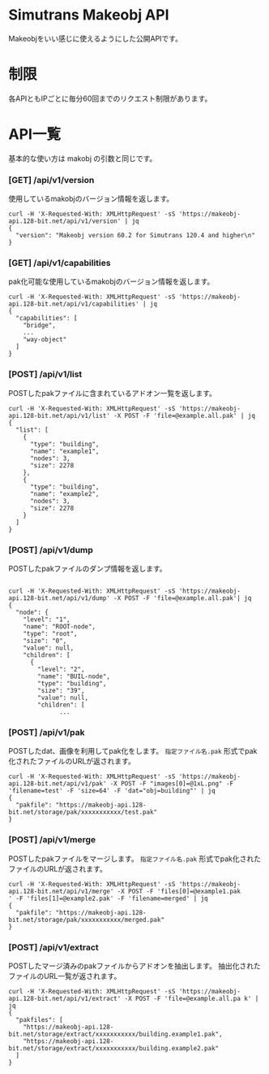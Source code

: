# Simutrans Makeobj API

Makeobjをいい感じに使えるようにした公開APIです。

# 制限

各APIともIPごとに毎分60回までのリクエスト制限があります。


# API一覧
基本的な使い方は makobj の引数と同じです。

### [GET] /api/v1/version

使用しているmakobjのバージョン情報を返します。

```
curl -H 'X-Requested-With: XMLHttpRequest' -sS 'https://makeobj-api.128-bit.net/api/v1/version' | jq
{
  "version": "Makeobj version 60.2 for Simutrans 120.4 and higher\n"
}
```

### [GET] /api/v1/capabilities

pak化可能な使用しているmakobjのバージョン情報を返します。

```
curl -H 'X-Requested-With: XMLHttpRequest' -sS 'https://makeobj-api.128-bit.net/api/v1/capabilities' | jq
{
  "capabilities": [
    "bridge",
    ...
    "way-object"
  ]
}
```

### [POST] /api/v1/list

POSTしたpakファイルに含まれているアドオン一覧を返します。
```
curl -H 'X-Requested-With: XMLHttpRequest' -sS 'https://makeobj-api.128-bit.net/api/v1/list' -X POST -F 'file=@example.all.pak' | jq
{
  "list": [
    {
      "type": "building",
      "name": "example1",
      "nodes": 3,
      "size": 2278
    },
    {
      "type": "building",
      "name": "example2",
      "nodes": 3,
      "size": 2278
    }
  ]
}
```

### [POST] /api/v1/dump

POSTしたpakファイルのダンプ情報を返します。
```

curl -H 'X-Requested-With: XMLHttpRequest' -sS 'https://makeobj-api.128-bit.net/api/v1/dump' -X POST -F 'file=@example.all.pak'| jq
{
  "node": {
    "level": "1",
    "name": "ROOT-node",
    "type": "root",
    "size": "0",
    "value": null,
    "children": [
      {
        "level": "2",
        "name": "BUIL-node",
        "type": "building",
        "size": "39",
        "value": null,
        "children": [
              ...
```

### [POST] /api/v1/pak

POSTしたdat、画像を利用してpak化をします。
`指定ファイル名.pak` 形式でpak化されたファイルのURLが返されます。

```
curl -H 'X-Requested-With: XMLHttpRequest' -sS 'https://makeobj-api.128-bit.net/api/v1/pak' -X POST -F "images[0]=@1xL.png" -F 'filename=test' -F 'size=64' -F 'dat="obj=building"' | jq
{
  "pakfile": "https://makeobj-api.128-bit.net/storage/pak/xxxxxxxxxxx/test.pak"
}
```

### [POST] /api/v1/merge

POSTしたpakファイルをマージします。
`指定ファイル名.pak` 形式でpak化されたファイルのURLが返されます。

```
curl -H 'X-Requested-With: XMLHttpRequest' -sS 'https://makeobj-api.128-bit.net/api/v1/merge' -X POST -F 'files[0]=@example1.pak
' -F 'files[1]=@example2.pak' -F 'filename=merged' | jq
{
  "pakfile": "https://makeobj-api.128-bit.net/storage/pak/xxxxxxxxxxx/merged.pak"
}
```

### [POST] /api/v1/extract

POSTしたマージ済みのpakファイルからアドオンを抽出します。
抽出化されたファイルのURL一覧が返されます。

```
curl -H 'X-Requested-With: XMLHttpRequest' -sS 'https://makeobj-api.128-bit.net/api/v1/extract' -X POST -F 'file=@example.all.pa k' | jq
{
  "pakfiles": [
    "https://makeobj-api.128-bit.net/storage/extract/xxxxxxxxxxx/building.example1.pak",
    "https://makeobj-api.128-bit.net/storage/extract/xxxxxxxxxxx/building.example2.pak"
  ]
}
```
